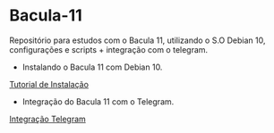 # Bacula-11
Repositório para estudos com o Bacula 11, utilizando o S.O Debian 10, configurações e scripts + integração com o telegram.

* Instalando o Bacula 11 com Debian 10.

[Tutorial de Instalação](https://github.com/HectorFilipy/Bacula-11/blob/main/Instala%C3%A7%C3%A3o%20do%20Bacula%2011%20%2B%20Debian%2010.md)

* Integração do Bacula 11 com o Telegram.

[Integração Telegram]()
